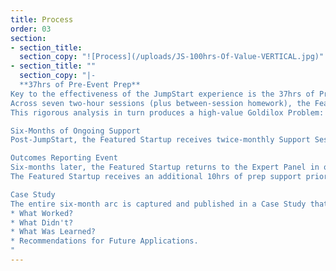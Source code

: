 ```yaml
---
title: Process
order: 03
section:
- section_title:
  section_copy: "![Process](/uploads/JS-100hrs-Of-Value-VERTICAL.jpg)"
- section_title: ""
  section_copy: "|-
  **37hrs of Pre-Event Prep**
Key to the effectiveness of the JumpStart experience is the 37hrs of Prep Time that take place before the actual JumpStart.
Across seven two-hour sessions (plus between-session homework), the Featured Startup’s Business/Change Model is systematically dissected, analyzed, and diagnosed.
This rigorous analysis in turn produces a high-value Goldilox Problem: which seven Experts will then focus upon in order to produce three Actionable Solutions.

Six-Months of Ongoing Support
Post-JumpStart, the Featured Startup receives twice-monthly Support Sessions (2 one-hour sessions) to ensure continued progress in implementing and adapting the Expert Panel’s 3 Actionable Solutions.

Outcomes Reporting Event
Six-months later, the Featured Startup returns to the Expert Panel in order to report on Solutions Outcomes + Lessons Learned.
The Featured Startup receives an additional 10hrs of prep support prior to the Outcomes Reporting Event.

Case Study
The entire six-month arc is captured and published in a Case Study that describes:
* What Worked?
* What Didn't?
* What Was Learned?
* Recommendations for Future Applications.
"
---
```

